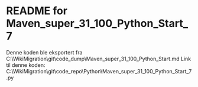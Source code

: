 # README for Maven_super_31_100_Python_Start_7
Denne koden ble eksportert fra C:\WikiMigration\git\code_dump\Maven_super_31_100_Python_Start.md
Link til denne koden: C:\WikiMigration\git\code_repo\Python\Maven_super_31_100_Python_Start_7.py
